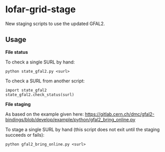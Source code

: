 # lofar-grid-stage
New staging scripts to use the updated GFAL2.

Usage
-----
**File status**

To check a single SURL by hand:

    python state_gfal2.py <surl>
To check a SURL from another script:

    import state_gfal2
    state_gfal2.check_status(surl)

**File staging**

As based on the example given here: https://gitlab.cern.ch/dmc/gfal2-bindings/blob/develop/example/python/gfal2_bring_online.py

To stage a single SURL by hand (this script does not exit until the staging succeeds or fails):

    python gfal2_bring_online.py <surl>

